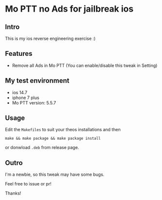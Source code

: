 # Mo PTT no Ads for jailbreak ios

## Intro

This is my ios reverse engineering exercise :)

## Features

- Remove all Ads in Mo PTT (You can enable/disable this tweak in Setting)

## My test environment

- ios 14.7
- iphone 7 plus
- Mo PTT version: 5.5.7

## Usage

Edit the `Makefiles` to suit your theos installations and then

```
make && make package && make package install
```

or donwload `.deb` from release page.


## Outro

I'm a newbie, so this tweak may have some bugs.

Feel free to issue or pr!

Thanks!
